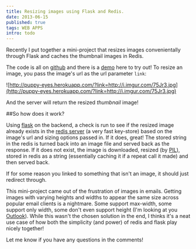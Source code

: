 ```yaml
---
title: Resizing images using Flask and Redis.
date: 2013-06-15
published: true
tags: WEB APPS
intro: todo
---
```

Recently I put together a mini-project that resizes images convenientally through Flask and caches the thumbnail images in Redis.

The code is all on [github](https://github.com/cameronmaske/puppy-eyes) and there is a [demo](http://puppy-eyes.herokuapp.com/) here to try out! To resize an image, you pass the image's url as the url parameter `link`:

![http://puppy-eyes.herokuapp.com/?link=http://i.imgur.com/75Jr3.jpg](http://puppy-eyes.herokuapp.com/?link=http://i.imgur.com/75Jr3.jpg)

And the server will return the resized *thumbnail* image!

##So how does it work?

Using [flask](http://flask.pocoo.org/) on the backend, a check is run to see if the resized image already exists in the [redis server](http://redis.io/) (a very fast key-store) based on the image's url and sizing options passed in. If it does, great! The stored string in the redis is turned back into an image file and served back as the response.
If it does not exist, the image is downloaded, resized (by [PIL](http://www.pythonware.com/products/pil/)), stored in redis as a string (essentially caching it if a repeat call it made) and then served back.

If for some reason you linked to something that isn't an image, it should just redirect through.

This mini-project came out of the frustration of images in emails. Getting images with varying heights and widths to appear the same size across popular email clients is a nightmare. Some support max-width, some support only width, some don't even support height (I'm looking at you [Outlook](http://www.campaignmonitor.com/css/)).
While this wasn't the chosen solution in the end, I thinks it's a neat use case of how both the simplicity (and power) of redis and flask play nicely together!

Let me know if you have any questions in the comments!